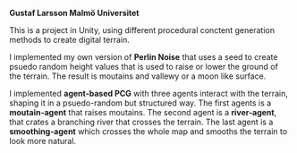 **Gustaf Larsson
Malmö Universitet**

This is a project in Unity, using different procedural conctent generation methods to create digital terrain.

I implemented my own version of **Perlin Noise** that uses a seed to create psuedo random height values that is used to raise or lower the ground of the terrain. The result is moutains and vallewy or a moon like surface.

I implemented **agent-based PCG** with three agents interact with the terrain, shaping it in a psuedo-random but structured way. 
The first agents is a **moutain-agent** that raises moutains. 
The second agent is a **river-agent**, that crates a branching river that crosses the terrain.
The last agent is a **smoothing-agent** which crosses the whole map and smooths the terrain to look more natural.
